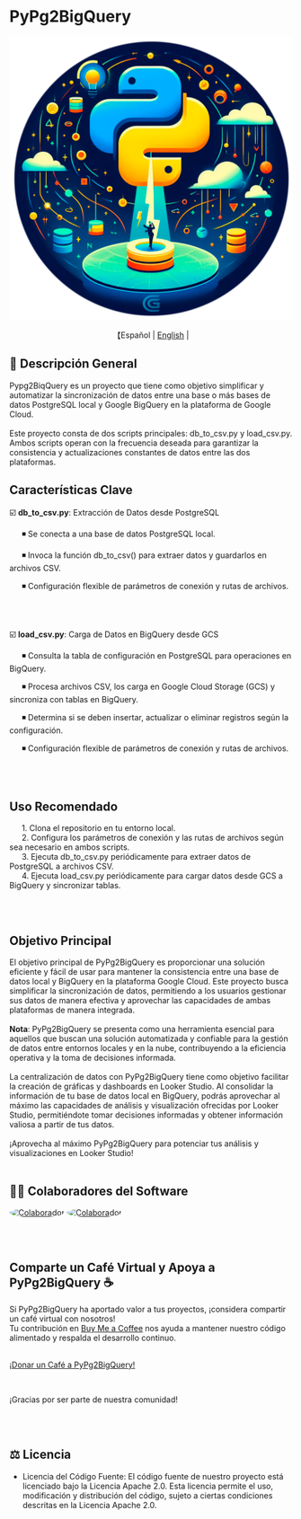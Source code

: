 # PyPg2BigQuery
<p align="center">
  <img src='pypg2biqquery_logo.png' width=550>
</p>
<p align="center">
    【Español | <a href="..\README.md">English</a> | 
</p>

## 📖 Descripción General

Pypg2BiqQuery es un proyecto que tiene como objetivo simplificar y automatizar la sincronización de datos entre una base o más bases de datos PostgreSQL local y Google BigQuery en la plataforma de Google Cloud.
<br><br>
Este proyecto consta de dos scripts principales: db_to_csv.py y load_csv.py.
Ambos scripts operan con la frecuencia deseada para garantizar la consistencia y actualizaciones constantes de datos entre las dos plataformas.

## Características Clave

☑️ **db_to_csv.py**: Extracción de Datos desde PostgreSQL

  &ensp; ◾ Se conecta a una base de datos PostgreSQL local.

  &ensp; ◾ Invoca la función db_to_csv() para extraer datos y guardarlos en archivos CSV.

  &ensp; ◾ Configuración flexible de parámetros de conexión y rutas de archivos.

<br><br>

☑️ **load_csv.py**: Carga de Datos en BigQuery desde GCS

  &ensp; ◾ Consulta la tabla de configuración en PostgreSQL para operaciones en BigQuery.

  &ensp; ◾ Procesa archivos CSV, los carga en Google Cloud Storage (GCS) y sincroniza con tablas en BigQuery.

  &ensp; ◾ Determina si se deben insertar, actualizar o eliminar registros según la configuración.

  &ensp; ◾ Configuración flexible de parámetros de conexión y rutas de archivos.

<br><br>

## Uso Recomendado
  &ensp; 1. Clona el repositorio en tu entorno local. </br>
  &ensp; 2. Configura los parámetros de conexión y las rutas de archivos según sea necesario en ambos scripts. </br>
  &ensp; 3. Ejecuta db_to_csv.py periódicamente para extraer datos de PostgreSQL a archivos CSV. </br>
  &ensp; 4. Ejecuta load_csv.py periódicamente para cargar datos desde GCS a BigQuery y sincronizar tablas.

<br><br>

## Objetivo Principal

El objetivo principal de PyPg2BigQuery es proporcionar una solución eficiente y fácil de usar para mantener la consistencia entre una base de datos local y BigQuery en la plataforma Google Cloud.
Este proyecto busca simplificar la sincronización de datos, permitiendo a los usuarios gestionar sus datos de manera efectiva y aprovechar las capacidades de ambas plataformas de manera integrada.
<br><br>
**Nota**: PyPg2BigQuery se presenta como una herramienta esencial para aquellos que buscan una solución automatizada y confiable para la gestión de datos entre entornos locales y en la nube, contribuyendo a la eficiencia operativa y la toma de decisiones informada.
<br><br>
La centralización de datos con PyPg2BigQuery tiene como objetivo facilitar la creación de gráficas y dashboards en Looker Studio. Al consolidar la información de tu base de datos local en BigQuery, podrás aprovechar al máximo las capacidades de análisis y visualización ofrecidas por Looker Studio, permitiéndote tomar decisiones informadas y obtener información valiosa a partir de tus datos.
<br><br>
¡Aprovecha al máximo PyPg2BigQuery para potenciar tus análisis y visualizaciones en Looker Studio!
<br><br>

## 👨‍💻‍ Colaboradores del Software

<a href="https://github.com/emmanuhellt"><img src="https://avatars.githubusercontent.com/u/136921808?v=4" alt="Colaborador" style="width:5%; border-radius: 50%;"/></a>
<a href="https://github.com/jculebro"><img src="https://avatars.githubusercontent.com/u/2366703?v=4" alt="Colaborador" style="width:5%; border-radius: 50%;"/></a>

<br><br>

## Comparte un Café Virtual y Apoya a PyPg2BigQuery ☕

Si PyPg2BigQuery ha aportado valor a tus proyectos, ¡considera compartir un café virtual con nosotros! </br>
Tu contribución en <a href="https://www.buymeacoffee.com/pypg2bq">Buy Me a Coffee</a> nos ayuda a mantener nuestro código alimentado y respalda el desarrollo continuo. </br></br>

<a href="https://www.buymeacoffee.com/pypg2bq">¡Donar un Café a PyPg2BigQuery!</a>

 </br>

¡Gracias por ser parte de nuestra comunidad!

 </br></br>

## ⚖️ Licencia

- Licencia del Código Fuente: El código fuente de nuestro proyecto está licenciado bajo la Licencia Apache 2.0. Esta licencia permite el uso, modificación y distribución del código, sujeto a ciertas condiciones descritas en la Licencia Apache 2.0.
